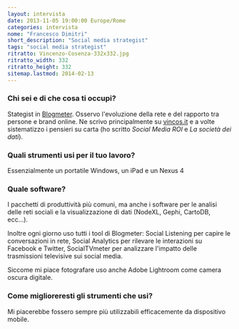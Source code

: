 ```yaml
---
layout: intervista
date: 2013-11-05 19:00:00 Europe/Rome
categories: intervista
nome: "Francesco Dimitri"
short_description: "Social media strategist"
tags: "social media strategist"
ritratto: Vincenzo-Cosenza-332x332.jpg
ritratto_width: 332
ritratto_height: 332
sitemap.lastmod: 2014-02-13
---
```



<h3>Chi sei e di che cosa ti occupi?</h3>
<p>Stategist in <a href="http://www.blogmeter.it/" title="Blogmeter: the social media intelligence company" target="_blank">Blogmeter</a>. Osservo l'evoluzione della rete e del rapporto tra persone e brand online. Ne scrivo principalmente su <a href="http://vincos.it/" title="Vincos blog" target="_blank">vincos.it</a> e a volte sistematizzo i pensieri su carta (ho scritto <em>Social Media ROI</em> e <em>La società dei dati</em>).</p>
<h3>Quali strumenti usi per il tuo lavoro?</h3>
<p>Essenzialmente un portatile Windows, un iPad e un Nexus 4</p>
<h3>Quale software?</h3>
<p>I pacchetti di produttività più comuni, ma anche i software per le analisi delle reti sociali e la visualizzazione di dati (NodeXL, Gephi, CartoDB, ecc...).</p>
<p>Inoltre ogni giorno uso tutti i tool di Blogmeter: Social Listening per capire le conversazioni in rete, Social Analytics per rilevare le interazioni su Facebook e Twitter, SocialTVmeter per analizzare l'impatto delle trasmissioni televisive sui social media.</p>
<p>Siccome mi piace fotografare uso anche Adobe Lightroom come camera oscura digitale.</p>
<h3>Come miglioreresti gli strumenti che usi?</h3>
<p>Mi piacerebbe fossero sempre più utilizzabili efficacemente da dispositivo mobile.</p>
